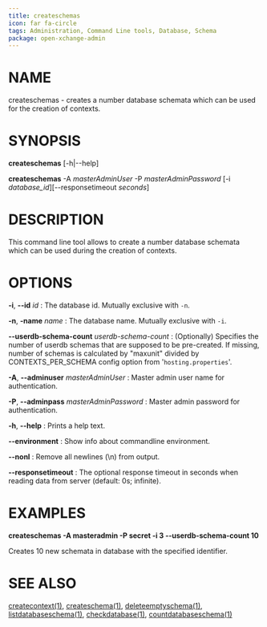 ```yaml
---
title: createschemas
icon: far fa-circle
tags: Administration, Command Line tools, Database, Schema
package: open-xchange-admin
---
```


# NAME

createschemas - creates a number database schemata which can be used for the creation of contexts.


# SYNOPSIS

**createschemas** [-h|--help]

**createschemas** -A *masterAdminUser* -P *masterAdminPassword* [-i *database_id*][--responsetimeout *seconds*]

# DESCRIPTION

This command line tool allows to create a number database schemata which can be used during the creation of contexts.

# OPTIONS

**-i**, **--id** *id*
: The database id. Mutually exclusive with `-n`.

**-n**, **-name** *name*
: The database name. Mutually exclusive with `-i`.

**--userdb-schema-count** *userdb-schema-count*
: (Optionally) Specifies the number of userdb schemas that are supposed to be pre-created. If missing, number of schemas is calculated by "maxunit" divided by CONTEXTS_PER_SCHEMA config option from '`hosting.properties`'.

**-A**, **--adminuser** *masterAdminUser*
: Master admin user name for authentication.

**-P**, **--adminpass** *masterAdminPassword*
: Master admin password for authentication.

**-h**, **--help**
: Prints a help text.

**--environment**
: Show info about commandline environment.

**--nonl**
: Remove all newlines (\\n) from output.

**--responsetimeout**
: The optional response timeout in seconds when reading data from server (default: 0s; infinite).

# EXAMPLES

**createschemas -A masteradmin -P secret -i 3 --userdb-schema-count 10**

Creates 10 new schemata in database with the specified identifier.

# SEE ALSO

[createcontext(1)](createcontext.html), [createschema(1)](createschema.html), [deleteemptyschema(1)](deleteemptyschema.html), [listdatabaseschema(1)](listdatabaseschema.html), [checkdatabase(1)](checkdatabase.html), [countdatabaseschema(1)](countdatabaseschema.html)
